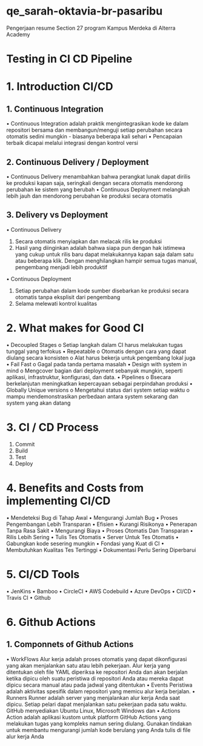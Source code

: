 # qe_sarah-oktavia-br-pasaribu

Pengerjaan resume Section 27 program Kampus Merdeka di Alterra Academy

# Testing in CI CD Pipeline


# 1. Introduction CI/CD

## 1. Continuous Integration
•	Continuous Integration adalah praktik mengintegrasikan kode ke dalam repositori bersama dan membangun/menguji setiap perubahan secara otomatis sedini mungkin - biasanya beberapa kali sehari
•	Pencapaian terbaik dicapai melalui integrasi dengan kontrol versi

## 2. Continuous Delivery / Deployment
•	Continuous Delivery menambahkan bahwa perangkat lunak dapat dirilis ke produksi kapan saja, seringkali dengan secara otomatis mendorong perubahan ke sistem yang berubah
•	Continuous Deployment melangkah lebih jauh dan mendorong perubahan ke produksi secara otomatis

## 3. Delivery vs Deployment
•	Continuous Delivery
1.	Secara otomatis menyiapkan dan melacak rilis ke produksi
2.	Hasil yang diinginkan adalah bahwa siapa pun dengan hak istimewa yang cukup untuk rilis baru dapat melakukannya kapan saja dalam satu atau beberapa klik. Dengan menghilangkan hampir semua tugas manual, pengembang menjadi lebih produktif

•	Continuous Deployment
1.	Setiap perubahan dalam kode sumber disebarkan ke produksi secara otomatis tanpa eksplisit dari pengembang
2.	Selama melewati kontrol kualitas

# 2. What makes for Good CI
•	Decoupled Stages
o	Setiap langkah dalam CI harus melakukan tugas tunggal yang terfokus
•	Repeatable
o	Otomatis dengan cara yang dapat diulang secara konsisten
o	Alat harus bekerja untuk pengembang lokal juga
•	Fail Fast
o	Gagal pada tanda pertama masalah
•	Design with system in mind
o	Mengcover bagian dari deployment sebanyak mungkin, seperti aplikasi, infrastruktur, konfigurasi, dan data.
•	Pipelines
o	Bsecara berkelanjutan meningkatkan kepercayaan sebagai perpindahan produksi
•	Globally Unique versions
o	Mengetahui status dari system setiap waktu
o	mampu mendemonstrasikan perbedaan antara system sekarang dan system yang akan datang

# 3. CI / CD Process
1.	Commit
2.	Build
3.	Test
4.	Deploy

# 4. Benefits and Costs from implementing CI/CD
•	Mendeteksi Bug di Tahap Awal
•	Mengurangi Jumlah Bug
•	Proses Pengembangan Lebih Transparan
•	Efisien
•	Kurangi Risikonya
•	Penerapan Tanpa Rasa Sakit
•	Mengurangi Biaya
•	Proses Otomatis Dan Transparan
•	Rilis Lebih Sering
•	Tulis Tes Otomatis
•	Server Untuk Tes Otomatis
•	Gabungkan kode sesering mungkin
•	Fondasi yang Kuat di CI
•	Membutuhkan Kualitas Tes Tertinggi
•	Dokumentasi Perlu Sering Diperbarui

# 5. CI/CD Tools
•	JenKins
•	Bamboo
•	CircleCI
•	AWS Codebuild
•	Azure DevOps
•	CI/CD
•	Travis CI
•	Github

# 6. Github Actions
## 1. Componnets of Github Actions
•	WorkFlows
Alur kerja adalah proses otomatis yang dapat dikonfigurasi yang akan menjalankan satu atau lebih pekerjaan. Alur kerja yang ditentukan oleh file YAML diperiksa ke repositori Anda dan akan berjalan ketika dipicu oleh suatu peristiwa di repositori Anda atau mereka dapat dipicu secara manual atau pada jadwal yang ditentukan
•	Events
Peristiwa adalah aktivitas spesifik dalam repositori yang memicu alur kerja berjalan.
•	Runners
Runner adalah server yang menjalankan alur kerja Anda saat dipicu. Setiap pelari dapat menjalankan satu pekerjaan pada satu waktu. GitHub menyediakan Ubuntu Linux, Microsoft Windows dan
•	Actions
Action adalah aplikasi kustom untuk platform GitHub Actions yang melakukan tugas yang kompleks namun sering diulang. Gunakan tindakan untuk membantu mengurangi jumlah kode berulang yang Anda tulis di file alur kerja Anda